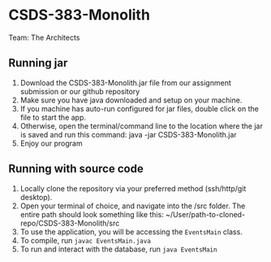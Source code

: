 # CSDS-383-Monolith
Team: The Architects
## Running jar
1. Download the CSDS-383-Monolith.jar file from our assignment submission or our github repository
2. Make sure you have java downloaded and setup on your machine.
3. If you machine has auto-run configured for jar files, double click on the file to start the app.
4. Otherwise, open the terminal/command line to the location where the jar is saved and run this command: java -jar CSDS-383-Monolith.jar
5. Enjoy our program


## Running with source code
1. Locally clone the repository via your preferred method (ssh/http/git desktop). 
2. Open your terminal of choice, and navigate into the /src folder. The entire path should look something like this: ~/User/path-to-cloned-repo/CSDS-383-Monolith/src
3. To use the application, you will be accessing the `EventsMain` class. 
4. To compile, run `javac EventsMain.java`
5. To run and interact with the database, run `java EventsMain`